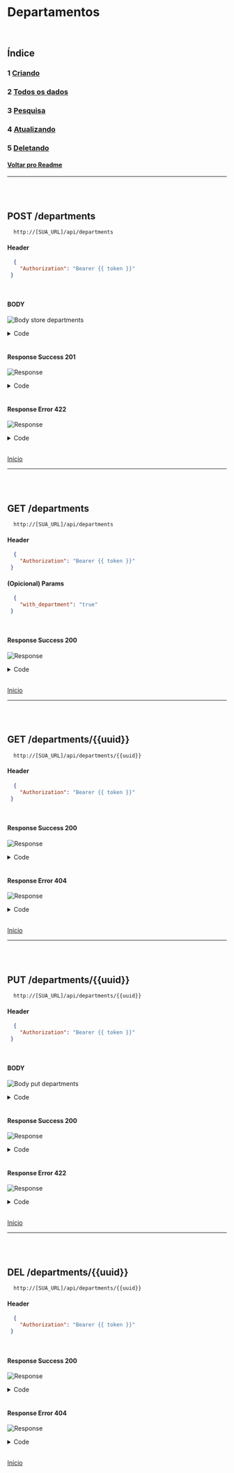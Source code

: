 # Departamentos

<br/>

## Índice
### 1 [Criando](#post-departments)
### 2 [Todos os dados](#get-departments)
### 3 [Pesquisa](#get-departmentsuuid)
### 4 [Atualizando](#put-departmentsuuid)
### 5 [Deletando](#del-departmentsuuid)
#### [Voltar pro Readme](/README.md)

<hr>
<br/>
<br/>

## POST /departments

```
  http://[SUA_URL]/api/departments
```
#### Header

```json
  { 
    "Authorization": "Bearer {{ token }}"
 }
```

<br>

#### BODY

![Body store departments](/img/body_store_departments.png)

<details> 
  <summary>Code</summary>

```json
{
    "name":"Biologia"
}
```

</details>

<br/>

#### Response Success 201

![Response](/img/response_success_store_departments.png)

<details> 
  <summary>Code</summary>

```json
{
  "status": "Success",
  "message": "Department successfully created",
  "data": {
    "department": {
      "name": "Biologia",
      "uuid": "cd4306e9-fbd5-4a94-b054-ec98942d7871",
      "slug": "biologia",
      "updated_at": "2022-09-02T14:22:08.000000Z",
      "created_at": "2022-09-02T14:22:08.000000Z"
    }
  }
}
```

</details>

<br/>

#### Response Error 422

![Response](/img/response_error_store_departments.png)

<details> 
  <summary>Code</summary>

```json
{
  "message": "We need your [ NAME ] to continue!",
  "errors": {
    "name": [
      "We need your [ NAME ] to continue!"
    ]
  }
}
```

</details>

<br>

[Início](#departamentos)

<hr>
<br/>
<br/>

## GET /departments

```
  http://[SUA_URL]/api/departments
```
#### Header

```json
  { 
    "Authorization": "Bearer {{ token }}"
 }
```

#### (Opicional) Params

```json
  { 
    "with_department": "true"
 }
```

<br/>

#### Response Success 200

![Response](/img/response_success_departments.png)

<details> 
  <summary>Code</summary>

```json
{
  "status": "Success",
  "message": "All Departments Loaded!",
  "data": {
    "departments": [
      {
        "uuid": "34271383-0d87-4d99-b4c4-c9da7359209e",
        "slug": "departamento-de-cooperação-internacional-em-magia",
        "name": "Departamento de Cooperação Internacional em Magia",
        "created_at": "2022-09-02T14:10:52.000000Z",
        "updated_at": "2022-09-02T14:10:52.000000Z"
      },
      ...
    ]
}
```

</details>

<br/>

[Início](#departamentos)

<hr>
<br/>
<br/>


## GET /departments/{{uuid}}

```
  http://[SUA_URL]/api/departments/{{uuid}}
```
#### Header

```json
  { 
    "Authorization": "Bearer {{ token }}"
 }
```

<br/>

#### Response Success 200

![Response](/img/response_success_show_departments.png)

<details> 
  <summary>Code</summary>

```json
{
  "status": "Success",
  "message": "Department successfully found!",
  "data": {
    "department": {
      "uuid": "cd4306e9-fbd5-4a94-b054-ec98942d7871",
      "slug": "biologia",
      "name": "Biologia",
      "created_at": "2022-09-02T14:22:08.000000Z",
      "updated_at": "2022-09-02T14:22:08.000000Z"
    }
  }
}
```

</details>

<br/>

#### Response Error 404

![Response](/img/response_error_generic_404.png)

<details> 
  <summary>Code</summary>

```json
{
  "status": "Error",
  "message": "The searched resource does not exist",
  "data": null
}
```

</details>

<br>

[Início](#departamentos)

<hr>
<br/>
<br/>

## PUT /departments/{{uuid}}

```
  http://[SUA_URL]/api/departments/{{uuid}}
```
#### Header

```json
  { 
    "Authorization": "Bearer {{ token }}"
 }
```

<br/>

#### BODY

![Body put departments](/img/body_put_departments.png)

<details> 
  <summary>Code</summary>

```json
{
    "name":"Biologia"
}
```

</details>

<br/>

#### Response Success 200

![Response](/img/response_success_put_departments.png)

<details> 
  <summary>Code</summary>

```json
{
  "status": "Success",
  "message": "Department successfully updated",
  "data": {
    "department": {
      "uuid": "cd4306e9-fbd5-4a94-b054-ec98942d7871",
      "slug": "biologia",
      "name": "Biologia",
      "created_at": "2022-09-02T14:22:08.000000Z",
      "updated_at": "2022-09-02T14:22:08.000000Z"
    }
  }
}
```

</details>

<br/>

#### Response Error 422

![Response](/img/response_error_put_departments.png)

<details> 
  <summary>Code</summary>

```json
{
  "message": "We need your [ NAME ] to continue!",
  "errors": {
    "name": [
      "We need your [ NAME ] to continue!"
    ]
  }
}
```

</details>

<br>

[Início](#departamentos)

<hr>
<br/>
<br/>

## DEL /departments/{{uuid}}

```
  http://[SUA_URL]/api/departments/{{uuid}}
```
#### Header

```json
  { 
    "Authorization": "Bearer {{ token }}"
 }
```

<br/>

#### Response Success 200

![Response](/img/response_success_del_departments.png)

<details> 
  <summary>Code</summary>

```json
{
  "status": "Success",
  "message": "The department has been successfully removed!",
  "data": {
    "department": {
      "uuid": "cd4306e9-fbd5-4a94-b054-ec98942d7871",
      "slug": "biologia",
      "name": "Biologia",
      "created_at": "2022-09-02T14:22:08.000000Z",
      "updated_at": "2022-09-02T14:22:08.000000Z"
    }
  }
}
```

</details>

<br/>

#### Response Error 404

![Response](/img/response_error_generic_404.png)

<details> 
  <summary>Code</summary>

```json
{
  "status": "Error",
  "message": "Unable to perform deletion. The requested resource does not exist!",
  "data": null
}
```

</details>

<br>

[Início](#departamentos)
